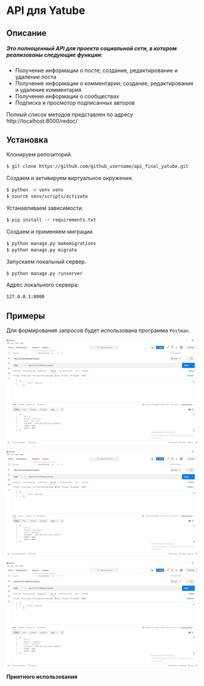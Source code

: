 # API для Yatube

## Описание
##### Это полноценный API для проекта социальной сети, в котором реализованы следующие функции:
- Получение информации о посте; создание, редактирование и удаление поста
- Получение информации о комментарии; создание, редактирование и удаление комментария
- Получение информации о сообществах
- Подписка и просмотор подписанных авторов

Полный список методов представлен по адресу http://localhost:8000/redoc/


## Установка
Клонируем репозиторий.
```sh
$ git clone https://github.com/github_username/api_final_yatube.git
```
Создаем и активируем виртуальное окружение.
```sh
$ python -m venv venv
$ source venv/scripts/activate
```
Устанавливаем зависимости.
```sh
$ pip install -r requirements.txt
```
Создаем и применяем миграции.
```sh
$ python manage.py makemigrations 
$ python manage.py migrate
```
Запускаем локальный сервер.
```sh
$ python manage.py runserver
```
Адрес локального сервера:
```sh
127.0.0.1:8000
```
## Примеры

Для формирования запросов будет использована программа `Postman`.

![Создание нового пользователя](https://github.com/klo-kly/pictures/blob/master/API_YATUBE/create_post.jpg)

![Получение токена для аутентификации](https://github.com/klo-kly/pictures/blob/master/API_YATUBE/create_post.jpg)

![Создание нового поста](https://github.com/klo-kly/pictures/blob/master/API_YATUBE/create_post.jpg)



**Приятного использования**
